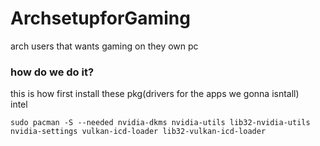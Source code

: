 # ArchsetupforGaming
arch users that wants gaming on they own pc 
### how do we do it?
this is how first install these pkg(drivers for the apps we gonna isntall)<br/>
intel
```
sudo pacman -S --needed nvidia-dkms nvidia-utils lib32-nvidia-utils nvidia-settings vulkan-icd-loader lib32-vulkan-icd-loader
```
